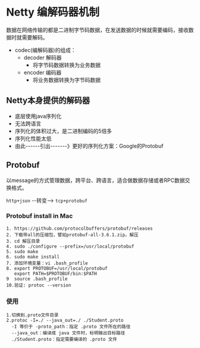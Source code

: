 # Netty 编解码器机制
数据在网络传输的都是二进制字节码数据，在发送数据的时候就需要编码，接收数据时就需要解码。
- codec(编解码器)的组成：
  - decoder 解码器
    - 将字节码数据转换为业务数据
  - encoder 编码器
    - 将业务数据转换为字节码数据
    
## Netty本身提供的解码器
- 底层使用java序列化
- 无法跨语言
- 序列化的体积过大，是二进制编码的5倍多
- 序列化性能太低
- 由此------引出-------》更好的序列化方案：Google的Protobuf

## Protobuf
以message的方式管理数据，跨平台、跨语言，适合做数据存储或者RPC数据交换格式。

`http+json` --转变--> `tcp+protobuf`

### Protobuf install in Mac
```
1. https://github.com/protocolbuffers/protobuf/releases
2. 下载带all的压缩包，譬如protobuf-all-3.6.1.zip，解压
3. cd 解压目录
4. sudo ./configure --prefix=/usr/local/protobuf 
5. sudo make
6. sudo make install
7. 添加环境变量：vi .bash_profile
8. export PROTOBUF=/usr/local/protobuf
   export PATH=$PROTOBUF/bin:$PATH
9  source .bash_profile
10.验证: protoc --version
```
### 使用
```
1.切换到.proto文件目录
2.protoc -I=./ --java_out=./ ./Student.proto
  -I 等价于 -proto_path：指定 .proto 文件所在的路径
  --java_out：编译成 java 文件时，标明输出目标路径
  ./Student.proto：指定需要编译的 .proto 文件
```



